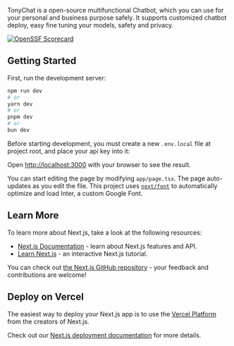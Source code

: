 TonyChat is a open-source multifunctional Chatbot, which you can use for your personal and business purpose safely. It supports customized chatbot deploy, easy fine tuning your models, safety and privacy. 


[![OpenSSF Scorecard](https://api.securityscorecards.dev/projects/github.com/Stan370/TonyChat/badge)](https://securityscorecards.dev/viewer/?uri=github.comStan370/TonyChat)

## Getting Started

First, run the development server:

```bash
npm run dev
# or
yarn dev
# or
pnpm dev
# or
bun dev
```

Before starting development, you must create a new `.env.local` file at project root, and place your api key into it:

Open [http://localhost:3000](http://localhost:3000) with your browser to see the result.

You can start editing the page by modifying `app/page.tsx`. The page auto-updates as you edit the file.
This project uses [`next/font`](https://nextjs.org/docs/basic-features/font-optimization) to automatically optimize and load Inter, a custom Google Font.

## Learn More

To learn more about Next.js, take a look at the following resources:

- [Next.js Documentation](https://nextjs.org/docs) - learn about Next.js features and API.
- [Learn Next.js](https://nextjs.org/learn) - an interactive Next.js tutorial.

You can check out [the Next.js GitHub repository](https://github.com/vercel/next.js/) - your feedback and contributions are welcome!

## Deploy on Vercel

The easiest way to deploy your Next.js app is to use the [Vercel Platform](https://vercel.com/new?utm_medium=default-template&filter=next.js&utm_source=create-next-app&utm_campaign=create-next-app-readme) from the creators of Next.js.

Check out our [Next.js deployment documentation](https://nextjs.org/docs/deployment) for more details.

